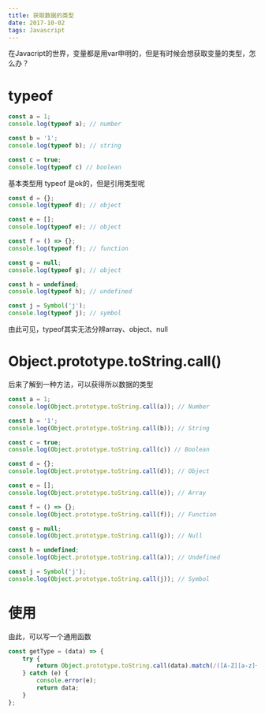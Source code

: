 ```yaml
---
title: 获取数据的类型
date: 2017-10-02
tags: Javascript
---
```


在Javacript的世界，变量都是用var申明的，但是有时候会想获取变量的类型，怎么办？

<!--more-->

# typeof

```js
const a = 1;
console.log(typeof a); // number

const b = '1';
console.log(typeof b); // string

const c = true;
console.log(typeof c) // boolean
```

基本类型用 typeof 是ok的，但是引用类型呢

```js
const d = {};
console.log(typeof d); // object

const e = [];
console.log(typeof e); // object

const f = () => {};
console.log(typeof f); // function

const g = null;
console.log(typeof g); // object

const h = undefined;
console.log(typeof h); // undefined

const j = Symbol('j');
console.log(typeof j); // symbol
```

由此可见，typeof其实无法分辨array、object、null

# Object.prototype.toString.call()

后来了解到一种方法，可以获得所以数据的类型

```js
const a = 1;
console.log(Object.prototype.toString.call(a)); // Number

const b = '1';
console.log(Object.prototype.toString.call(b)); // String

const c = true;
console.log(Object.prototype.toString.call(c)) // Boolean

const d = {};
console.log(Object.prototype.toString.call(d)); // Object

const e = [];
console.log(Object.prototype.toString.call(e)); // Array

const f = () => {};
console.log(Object.prototype.toString.call(f)); // Function

const g = null;
console.log(Object.prototype.toString.call(g)); // Null

const h = undefined;
console.log(Object.prototype.toString.call(a)); // Undefined

const j = Symbol('j');
console.log(Object.prototype.toString.call(j)); // Symbol
```

# 使用
由此，可以写一个通用函数

```js
const getType = (data) => {
    try {
        return Object.prototype.toString.call(data).match(/([A-Z][a-z]+)/g)[0].toLowerCase();
    } catch (e) {
        console.error(e);
        return data;
    }
};
```
